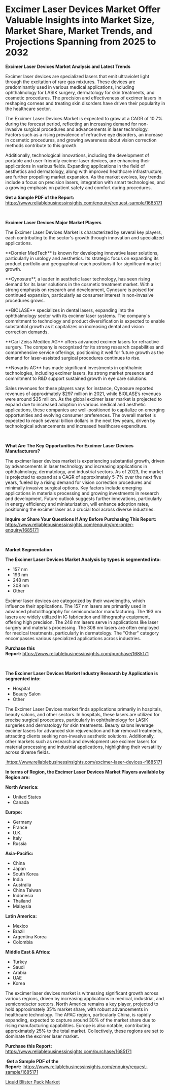 <p><h1>Excimer Laser Devices Market Offer Valuable Insights into Market Size, Market Share, Market Trends, and Projections Spanning from 2025 to 2032</h1></p><p><strong>Excimer Laser Devices Market Analysis and Latest Trends</strong></p>
<p><p>Excimer laser devices are specialized lasers that emit ultraviolet light through the excitation of rare gas mixtures. These devices are predominantly used in various medical applications, including ophthalmology for LASIK surgery, dermatology for skin treatments, and cosmetic procedures. The precision and effectiveness of excimer lasers in reshaping corneas and treating skin disorders have driven their popularity in the healthcare sector.</p><p>The Excimer Laser Devices Market is expected to grow at a CAGR of 10.7% during the forecast period, reflecting an increasing demand for non-invasive surgical procedures and advancements in laser technology. Factors such as a rising prevalence of refractive eye disorders, an increase in cosmetic procedures, and growing awareness about vision correction methods contribute to this growth. </p><p>Additionally, technological innovations, including the development of portable and user-friendly excimer laser devices, are enhancing their applications in various fields. Expanding applications in the field of aesthetics and dermatology, along with improved healthcare infrastructure, are further propelling market expansion. As the market evolves, key trends include a focus on precision lasers, integration with smart technologies, and a growing emphasis on patient safety and comfort during procedures.</p></p>
<p><strong>Get a Sample PDF of the Report:&nbsp;</strong> <a href="https://www.reliablebusinessinsights.com/enquiry/request-sample/1685171?utm_campaign=3366&utm_medium=2&utm_source=Github&utm_content=ia&utm_term=26032025&utm_id=excimer-laser-devices">https://www.reliablebusinessinsights.com/enquiry/request-sample/1685171</a></p>
<p>&nbsp;</p>
<p><strong>Excimer Laser Devices Major Market Players</strong></p>
<p><p>The Excimer Laser Devices Market is characterized by several key players, each contributing to the sector's growth through innovation and specialized applications. </p><p>**Dornier MedTech** is known for developing innovative laser solutions, particularly in urology and aesthetics. Its strategic focus on expanding its product portfolio and geographical reach positions it for significant market growth.</p><p>**Cynosure**, a leader in aesthetic laser technology, has seen rising demand for its laser solutions in the cosmetic treatment market. With a strong emphasis on research and development, Cynosure is poised for continued expansion, particularly as consumer interest in non-invasive procedures grows.</p><p>**BIOLASE** specializes in dental lasers, expanding into the ophthalmology sector with its excimer laser systems. The company's commitment to technology and product diversification is expected to enable substantial growth as it capitalizes on increasing dental and vision correction demands.</p><p>**Carl Zeiss Meditec AG** offers advanced excimer lasers for refractive surgery. The company is recognized for its strong research capabilities and comprehensive service offerings, positioning it well for future growth as the demand for laser-assisted surgical procedures continues to rise.</p><p>**Novartis AG** has made significant investments in ophthalmic technologies, including excimer lasers. Its strong market presence and commitment to R&D support sustained growth in eye care solutions.</p><p>Sales revenues for these players vary: for instance, Cynosure reported revenues of approximately $297 million in 2021, while BIOLASE’s revenues were around $35 million. As the global excimer laser market is projected to expand due to increased adoption in various medical and aesthetic applications, these companies are well-positioned to capitalize on emerging opportunities and evolving consumer preferences. The overall market is expected to reach several billion dollars in the next few years, driven by technological advancements and increased healthcare expenditure.</p></p>
<p>&nbsp;</p>
<p><strong>What Are The Key Opportunities For Excimer Laser Devices Manufacturers?</strong></p>
<p><p>The excimer laser devices market is experiencing substantial growth, driven by advancements in laser technology and increasing applications in ophthalmology, dermatology, and industrial sectors. As of 2023, the market is projected to expand at a CAGR of approximately 5-7% over the next five years, fueled by a rising demand for vision correction procedures and minimally invasive surgical options. Key factors include emerging applications in materials processing and growing investments in research and development. Future outlook suggests further innovations, particularly in energy efficiency and miniaturization, will enhance adoption rates, positioning the excimer laser as a crucial tool across diverse industries.</p></p>
<p><strong>Inquire or Share Your Questions If Any Before Purchasing This Report:</strong> <a href="https://www.reliablebusinessinsights.com/enquiry/pre-order-enquiry/1685171?utm_campaign=3366&utm_medium=2&utm_source=Github&utm_content=ia&utm_term=26032025&utm_id=excimer-laser-devices">https://www.reliablebusinessinsights.com/enquiry/pre-order-enquiry/1685171</a></p>
<p>&nbsp;</p>
<p><strong>Market Segmentation</strong></p>
<p><strong>The Excimer Laser Devices Market Analysis by types is segmented into:</strong></p>
<p><ul><li>157 nm</li><li>193 nm</li><li>248 nm</li><li>308 nm</li><li>Other</li></ul></p>
<p><p>Excimer laser devices are categorized by their wavelengths, which influence their applications. The 157 nm lasers are primarily used in advanced photolithography for semiconductor manufacturing. The 193 nm lasers are widely utilized in IC fabrication and lithography equipment, offering high precision. The 248 nm lasers serve in applications like laser surgery and materials processing. The 308 nm lasers are often employed for medical treatments, particularly in dermatology. The "Other" category encompasses various specialized applications across industries.</p></p>
<p><strong>Purchase this Report:&nbsp;</strong><a href="https://www.reliablebusinessinsights.com/purchase/1685171?utm_campaign=3366&utm_medium=2&utm_source=Github&utm_content=ia&utm_term=26032025&utm_id=excimer-laser-devices">https://www.reliablebusinessinsights.com/purchase/1685171</a></p>
<p>&nbsp;</p>
<p><strong>The Excimer Laser Devices Market Industry Research by Application is segmented into:</strong></p>
<p><ul><li>Hospital</li><li>Beauty Salon</li><li>Other</li></ul></p>
<p><p>The Excimer Laser Devices market finds applications primarily in hospitals, beauty salons, and other sectors. In hospitals, these lasers are utilized for precise surgical procedures, particularly in ophthalmology for LASIK surgeries and dermatology for skin treatments. Beauty salons leverage excimer lasers for advanced skin rejuvenation and hair removal treatments, attracting clients seeking non-invasive aesthetic solutions. Additionally, other markets such as research and development use excimer lasers for material processing and industrial applications, highlighting their versatility across diverse fields.</p></p>
<p><a href="https://www.reliablebusinessinsights.com/excimer-laser-devices-r1685171?utm_campaign=3366&utm_medium=2&utm_source=Github&utm_content=ia&utm_term=26032025&utm_id=excimer-laser-devices">&nbsp;https://www.reliablebusinessinsights.com/excimer-laser-devices-r1685171</a></p>
<p><strong>In terms of Region, the Excimer Laser Devices Market Players available by Region are:</strong></p>
<p>
    <p> <strong> North America: </strong>
        <ul>
            <li>United States</li>
            <li>Canada</li>
        </ul>
        </p> 
    <p> <strong> Europe: </strong>
        <ul>
            <li>Germany</li>
            <li>France</li>
            <li>U.K.</li>
            <li>Italy</li>
            <li>Russia</li>
        </ul>
        </p> 
    <p> <strong> Asia-Pacific: </strong>
        <ul>
            <li>China</li>
            <li>Japan</li>
            <li>South Korea</li>
            <li>India</li>
            <li>Australia</li>
            <li>China Taiwan</li>
            <li>Indonesia</li>
            <li>Thailand</li>
            <li>Malaysia</li>
        </ul>
        </p> 
    <p> <strong> Latin America: </strong>
        <ul>
            <li>Mexico</li>
            <li>Brazil</li>
            <li>Argentina Korea</li>
            <li>Colombia</li>
        </ul>
        </p> 
    <p> <strong> Middle East & Africa: </strong>
        <ul>
            <li>Turkey</li>
            <li>Saudi</li>
            <li>Arabia</li>
            <li>UAE</li>
            <li>Korea</li>
        </ul>
    </p>
    </p>
<p><p>The excimer laser devices market is witnessing significant growth across various regions, driven by increasing applications in medical, industrial, and semiconductor sectors. North America remains a key player, projected to hold approximately 35% market share, with robust advancements in healthcare technology. The APAC region, particularly China, is rapidly expanding, expected to capture around 30% of the market share due to rising manufacturing capabilities. Europe is also notable, contributing approximately 25% to the total market. Collectively, these regions are set to dominate the excimer laser market.</p></p>
<p><strong>Purchase this Report: </strong><a href="https://www.reliablebusinessinsights.com/purchase/1685171?utm_campaign=3366&utm_medium=2&utm_source=Github&utm_content=ia&utm_term=26032025&utm_id=excimer-laser-devices">https://www.reliablebusinessinsights.com/purchase/1685171</a></p>
<p>&nbsp;<strong>Get a Sample PDF of the Report:&nbsp;&nbsp;</strong><a href="https://www.reliablebusinessinsights.com/enquiry/request-sample/1685171?utm_campaign=3366&utm_medium=2&utm_source=Github&utm_content=ia&utm_term=26032025&utm_id=excimer-laser-devices">https://www.reliablebusinessinsights.com/enquiry/request-sample/1685171</a></p>
<p><strong></strong></p>
<p><p><a href="https://github.com/marteionun0/Market-Research-Report-List-1/blob/main/liquid-blister-pack-market.md?utm_campaign=3366&utm_medium=2&utm_source=Github&utm_content=ia&utm_term=26032025&utm_id=excimer-laser-devices">Liquid Blister Pack Market</a></p></p>